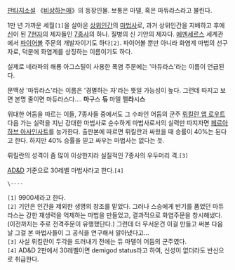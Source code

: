 [판타지소설](%ED%8C%90%ED%83%80%EC%A7%80%EC%86%8C%EC%84%A4.md) 《[비상하는매](%EB%B9%84%EC%83%81%ED%95%98%EB%8A%94%20%EB%A7%A4.md)》의 등장인물. 보통은 마델, 혹은
마듀라스라고 불린다.

1만 년 가까운 세월`[1]`을 살아온 [상위인간](%EC%83%81%EC%9C%84%EC%9D%B8%EA%B0%84.md)의
[마법사](%EB%A7%88%EB%B2%95%EC%82%AC.md)로, 과거 상위인간을 지배하고 후에
[신](%EC%8B%A0.md)이 된 [7현자](7%ED%98%84%EC%9E%90.md)의 제자들인
[7종사](7%EC%A2%85%EC%82%AC.md)의 하나. 질병의 신 기안의 제자다.
[에멘세르스](%EC%97%90%EB%A9%98%EC%84%B8%EB%A5%B4%EC%8A%A4.md) 세계관에서
[파이어볼](%ED%8C%8C%EC%9D%B4%EC%96%B4%EB%B3%BC.md) 주문의 개발자이기도 하다`[2]`. 파이어볼 뿐만
아니라 화염계 마법의 선구자로, 덕분에 화염계를 상징하는 이름이기도 하다.

실제로 네라파의 해룡 아그스틸이 사용한 폭염 주문에는 '마듀라스'라는 이름이 언급된다.  

문맥상 '마듀라스'라는 이름은 '경멸하는 자'라는 뜻일 가능성이 높다. 그런데 따지고 보면 본명 줄이면 마듀라스다.... **마**구스
**듀** 마델 펠**라**시**스**

위대한 어둠을 따르는 이들, 7종사들 중에서도 그 수좌인 어둠의 군주 [뤼킬란 앱 로우트](%EB%A4%BC%ED%82%AC%EB%9E%80%20%EC%95%B1%20%EB%A1%9C%EC%9A%B0%ED%8A%B8.md) 다음 가는 실력을 지닌 강대한 마법사로 순수하게
마법사로서의 실력만 따지자면 [페르아하브 아사인사트](%ED%8E%98%EB%A5%B4%EC%95%84%ED%95%98%EB%B8%8C%20%EC%95%84%EC%82%AC%EC%9D%B8%EC%82%AC%ED%8A%B8.md)를 능가한다. 출판본에 따르면 뤼킬란과 싸웠을
때 승률이 40%는 된다고 한다. 하지만 40% 승률을 믿고 싸우는 마법사는 없다는 듯.

뤼킬란의 성격이 좀 많이 이상한지라 실질적인 7종사의 우두머리 격.`[3]`

[AD&D](AD%26D.md) 기준으로 30레벨 마법사라고 한다.`[4]`

`\----`

`[1]` 9900세라고 한다.  
`[2]` 기안은 인간을 제외한 생명의 창조를 맡았다. 그러나 스승에게 반기를 품었던 마듀라스는 강한 재생력을 억제하는 마법을 만들었고,
결과적으로 화염주문을 창시해냈다.(이전까지는 주로 전격주문이 유행했단다.) 그런데 더 무서운건 이걸 만들고 써본 다음날 그걸 본 마법사들이
그 공식을 연구해서 알아냈다고...  
`[3]` 사실 뤼킬란이 두각을 드러내기 전에는 듀 마델이 어둠의 군주였다.  
`[4]` AD&D 2판에서 30레벨이면 demigod status라고 하여, 신성이 없더라도 반신으로 취급한다.

